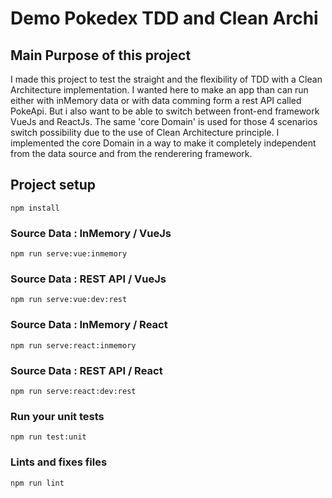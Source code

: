 # Demo Pokedex TDD and Clean Archi

## Main Purpose of this project
I made this project to test the straight and the flexibility of TDD with a Clean Architecture implementation.
I wanted here to make an app than can run either with inMemory data or with data comming form a rest API called PokeApi.
But i also want to be able to switch between front-end framework VueJs and ReactJs.
The same 'core Domain' is used for those 4 scenarios switch possibility due to the use of Clean Architecture principle.
I implemented the core Domain in a way to make it completely independent from the data source and from the renderering framework.

## Project setup
```
npm install
```

### Source Data : InMemory / VueJs 
```
npm run serve:vue:inmemory
```

### Source Data : REST API / VueJs 
```
npm run serve:vue:dev:rest
```

### Source Data : InMemory / React 
```
npm run serve:react:inmemory
```

### Source Data : REST API / React 
```
npm run serve:react:dev:rest
```

### Run your unit tests
```
npm run test:unit
```

### Lints and fixes files
```
npm run lint
```

